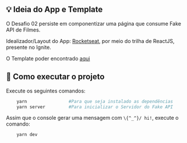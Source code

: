 ## 💡 Ideia do App e Template

O Desafio 02 persiste em componentizar uma página que consume Fake API de Filmes.

Idealizador/Layout do App: [Rocketseat](https://rocketseat.com.br/), por meio do trilha de ReactJS, presente no Ignite.

O Template poder encontrado [aqui](https://github.com/rocketseat-education/ignite-template-componentizando-a-aplicacao)

## 🔨 Como executar o projeto

<p> Execute os seguintes comandos:</p>

```bash
    yarn                #Para que seja instalado as dependências
    yarn server         #Para inicializar o Servidor do Fake API
```

Assim que o console gerar uma mensagem com ``\{^_^}/ hi!``, execute o comando:
```bash
    yarn dev            
```
